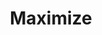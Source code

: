 ---
title: Maximize
tags:
icon: maximize
svg: '<svg xmlns="http://www.w3.org/2000/svg" width="24" height="24" fill="none" viewBox="0 0 24 24" stroke-width="1.5" stroke-linecap="round" stroke-linejoin="round" stroke="currentColor"><path d="M3.01 9.75c.04-2.79.247-4.371 1.308-5.432C5.379 3.258 6.96 3.05 9.75 3.01M3.01 14.26c.04 2.79.247 4.37 1.308 5.432C5.379 20.752 6.96 20.96 9.75 21M21 9.75c-.04-2.79-.247-4.371-1.308-5.432-1.061-1.06-2.643-1.268-5.432-1.308M21 14.26c-.04 2.79-.247 4.37-1.308 5.432-1.061 1.06-2.643 1.268-5.432 1.308"/></svg>'
---
